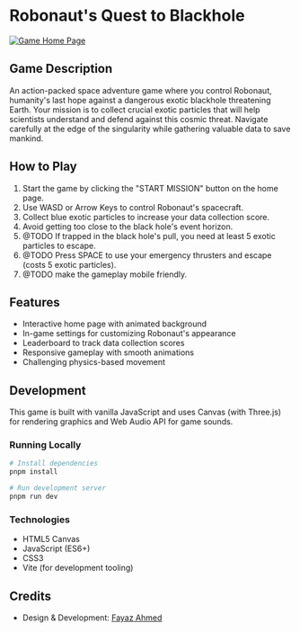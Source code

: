 # Robonaut's Quest to Blackhole

[![Game Home Page](https://github.com/user-attachments/assets/200a3e85-0d5f-4f3a-8729-e6a993d15adc)](http://robonaut.quest/index.html)


## Game Description
An action-packed space adventure game where you control Robonaut, humanity's last hope against a dangerous exotic blackhole threatening Earth. Your mission is to collect crucial exotic particles that will help scientists understand and defend against this cosmic threat. Navigate carefully at the edge of the singularity while gathering valuable data to save mankind.

## How to Play
1. Start the game by clicking the "START MISSION" button on the home page.
2. Use WASD or Arrow Keys to control Robonaut's spacecraft.
3. Collect blue exotic particles to increase your data collection score.
4. Avoid getting too close to the black hole's event horizon.
5. @TODO If trapped in the black hole's pull, you need at least 5 exotic particles to escape.
6. @TODO Press SPACE to use your emergency thrusters and escape (costs 5 exotic particles).
7. @TODO make the gameplay mobile friendly.

## Features
- Interactive home page with animated background
- In-game settings for customizing Robonaut's appearance
- Leaderboard to track data collection scores
- Responsive gameplay with smooth animations
- Challenging physics-based movement

## Development
This game is built with vanilla JavaScript and uses Canvas (with Three.js) for rendering graphics and Web Audio API for game sounds.

### Running Locally
```bash
# Install dependencies
pnpm install

# Run development server
pnpm run dev
```

### Technologies
- HTML5 Canvas
- JavaScript (ES6+)
- CSS3
- Vite (for development tooling)

## Credits
- Design & Development: [Fayaz Ahmed](https://x.com/fayazDev)
